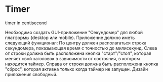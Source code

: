 # Timer
timer in centisecond

Необходимо создать GUI-приложение "Секундомер" для любой платформы (desktop или mobile).
Приложение должно иметь следующий функционал:
По центру должен располагаться строка секундомера, показыающая время с точностью до милисекунд.
Слева от строки должна быть расположена кнопка "старт"/"стоп", которая меняет свой заголовок в зависимости от состояния, в котором находится таймер.
Справа от строки должна быть расположена кнопка "сброс", которая активна только когда таймер не запущен.
Дизайн приложения свободный.
